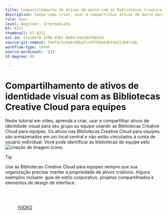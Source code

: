 ```yaml
---
title: Compartilhamento de ativos de marca com as Bibliotecas Creative Cloud para equipes
description: Saiba como criar, usar e compartilhar ativos de marca para seu grupo ou equipe usando as Bibliotecas Creative Cloud para equipes
role: User
level: Beginner, Intermediate
kt: 8211
thumbnail: KT-8211
exl-id: 47a16b70-3f0b-43b1-9b0d-9ee18df00254
source-git-commit: f44f4c5cda6cd6bafccdff64a4d0f46213b67cbb
workflow-type: tm+mt
source-wordcount: '121'
ht-degree: 0%

---
```


# Compartilhamento de ativos de identidade visual com as Bibliotecas Creative Cloud para equipes

Neste tutorial em vídeo, aprenda a criar, usar e compartilhar ativos de identidade visual para seu grupo ou equipe usando as Bibliotecas Creative Cloud para equipes. Os ativos nas Bibliotecas Creative Cloud para equipes são armazenados em um local central e não estão vinculados à conta de usuário individual. Você pode identificar as bibliotecas de equipe pelo ![criação de imagem](assets/Smock_Building_18_N.png) ícone.

>[!TIP]
>
>Use as Bibliotecas Creative Cloud para equipes sempre que sua organização precisar manter a propriedade de ativos criativos. Alguns exemplos incluem: guia de estilo corporativo, projetos compartilhados e elementos de design de interface.

<br> 

>[!VIDEO](https://video.tv.adobe.com/v/335333?hidetitle=true)
